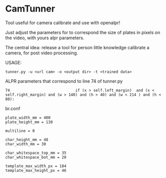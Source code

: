 # CamTunner

Tool useful for camera calibrate and use with openalpr!

Just adjust the parameters for to correspond the size of plates in pixels on the video, with yours alpr parameters.

The central idea: release a tool for person little knowledge calibrate a camera, for post video processing.

USAGE:

	tunner.py -u <url cam> -o <output dir> -t <trained data>


ALPR parameters that correspond to line 74 of tunner.py

```
74                             if (x > self.left_margin)  and (x < self.right_margin) and (w > 140) and (h > 40) and (w < 214 ) and (h < 80):
```

br.conf

```
plate_width_mm = 400
plate_height_mm = 130

multiline = 0

char_height_mm = 48
char_width_mm = 30

char_whitespace_top_mm = 35
char_whitespace_bot_mm = 20

template_max_width_px = 184
template_max_height_px = 46
```
